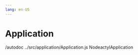 ```yaml
---
lang: en-US
---
```


# Application

/autodoc ../src/application/Application.js NodeactylApplication
